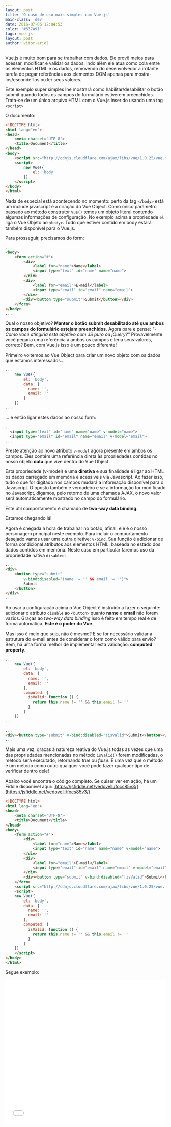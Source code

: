 ```yaml
---
layout: post
title: 'O caso de uso mais simples com Vue.js'
main-class: 'dev'
date: 2016-07-06 12:04:53 
color: '#637a91'
tags: vue-js
layout: post
author: vitor-arjol
---
```


Vue.js é muito bom para se trabalhar com dados. Ele provê meios para acessar, modificar e validar os dados. Indo além ele atua como cola entre os elementos HTML e os dados, removendo do desenvolvedor a irritante tarefa de pegar referências aos elementos DOM apenas para mostra-los/esconde-los ou ler seus valores.

Este exemplo super simples lhe mostrará como habilitar/desabilitar o botão submit quando todos os campos do formulário estiverem preenchidos. Trata-se de um único arquivo HTML com o Vue.js inserido usando uma tag `<script>`.

O documento:

```html
<!DOCTYPE html>
<html lang="en">
<head>
    <meta charset="UTF-8">
    <title>Document</title>
</head>
<body>
    <script src="http://cdnjs.cloudflare.com/ajax/libs/vue/1.0.25/vue.min.js"></script>
    <script>
        new Vue({
            el: 'body'
        })
    </script>
</body>
</html>
```

Nada de especial está acontecendo no momento: perto da tag `</body>` está um include javascript e a criação do Vue Object. Como único parâmetro passado ao método construtor `Vue()` temos um objeto literal contendo algumas informações de configuração. No exemplo acima a propriedade `el` liga o Vue Objeto ao `<body>`. Tudo que estiver contido em body estará também disponível para o Vue.js.

Para prosseguir, precisamos do form:

```html
...
<body>
    <form action="#">
        <div>
            <label for="name">Name</label>
            <input type="text" id="name" name="name">
        </div>
        <div>
            <label for="email">E-mail</label>
            <input type="email" id="email" name="email">
        </div>
        <div><button type="submit">Submit</button></div>
    </form>
</body>
...
```

Qual o nosso objetivo? **Manter o botão submit desabilitado até que ambos os campos do formulário estejam preenchidos**. Agora pare e pense: *"- Como você atingiria este objetivo com JS puro ou jQuery?"* Provavelmente você pegaria uma referência a ambos os campos e leria seus valores, correto? Bem, com Vue.js isso é um pouco diferente!

Primeiro voltemos ao Vue Object para criar um novo objeto com os dados que estamos interessados...

```javascript
...
    new Vue({
        el: 'body',
        data: {
          name: '',
          email: ''
        }
    })
...
```

... e então ligar estes dados ao nosso form:

```html
...
  <input type="text" id="name" name="name" v-model="name">
  <input type="email" id="email" name="email" v-model="email">
...
```

Preste atenção ao novo atributo `v-model` agora presente em ambos os campos. Eles contém uma referência direta às propriedades contidas no nosso objeto **data** que vive dentro do Vue Object.

Esta propriedade (v-model) é uma **diretiva** e sua finalidade é ligar ao HTML os dados carregado em memória e acessíveis via Javascript. Ao fazer isso, tudo o que for digitado nos campos mudará a informação disponível para o Javascript. O oposto também é verdadeiro e se a informação for modificado no Javascript, digamos, pelo retorno de uma chamada AJAX, o novo valor será automaticamente mostrado no campo do formulário.

Este útil comportamento é chamado  de **two-way data binding**.

Estamos chegando lá!

Agora é chegada a hora de trabalhar no botão, afinal, ele é o nosso personagem principal neste exemplo. Para incluir o comportamento desejado vamos usar uma outra diretive: `v-bind`. Sua função é adicionar de forma condicional atributos aos elementos HTML, baseada no estado dos dados contidos em memória. Neste caso em particular faremos uso da propriedade nativa `disabled`:

```html
...
<div>
    <button type="submit"
        v-bind:disabled="(name != '' && email != '')">
        Submit
    </button>
</div>
...
```

Ao usar a configuração acima o Vue Object é instruído a fazer o seguinte: adicionar o atributo `disable` ao `<button>` quanto **name** e **email** não forem vazios. Graças ao *two-way data binding* isso é feito em tempo real e de forma automatica. **Este é o poder do Vue**.

Mas isso é meio que sujo, não é mesmo? E se for necessário validar a estrutura do e-mail antes de considerar o form como válido para envio? Bem, há uma forma melhor de implementar esta validação: **computed property**.

```javascript
...
    new Vue({
        el: 'body',
        data: {
          name: '',
          email: ''
        },
        computed: {
          isValid: function () {
            return this.name != '' && this.email != ''
          }
        }
    })
...
```

```html
...
<div><button type="submit" v-bind:disabled="!isValid">Submit</button></div>
...
```

Mais uma vez, graças à natureza reativa do Vue.js todas as vezes que uma das propriedades mencionadas no método `isValid()` forem modificadas, o método será executado, retornando *true* ou *false*. E uma vez que o método é um método como outro qualquer você pode fazer qualquer tipo de verificar dentro dele!

Abaixo você encontra o código completo. Se quiser ver em ação, há um Fiddle disponível aqui: [https://jsfiddle.net/vedovelli/focs85v3/](https://jsfiddle.net/vedovelli/focs85v3/)

```html
<!DOCTYPE html>
<html lang="en">
<head>
    <meta charset="UTF-8">
    <title>Document</title>
</head>
<body>
    <form action="#">
        <div>
            <label for="name">Name</label>
            <input type="text" id="name" name="name" v-model="name">
        </div>
        <div>
            <label for="email">E-mail</label>
            <input type="email" id="email" name="email" v-model="email">
        </div>
        <div><button type="submit" v-bind:disabled="!isValid">Submit</button></div>
    </form>
    <script src="http://cdnjs.cloudflare.com/ajax/libs/vue/1.0.25/vue.min.js"></script>
    <script>
    new Vue({
        el: 'body',
        data: {
          name: '',
          email: ''
        },
        computed: {
          isValid: function () {
            return this.name != '' && this.email != ''
          }
        }
    })
    </script>
</body>
</html>
```

Segue exemplo:

<iframe width="100%" height="450" src="//jsfiddle.net/vedovelli/5ea439zz/embedded/" allowfullscreen="allowfullscreen" frameborder="0"></iframe>
